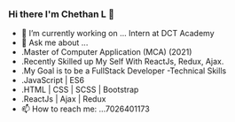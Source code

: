 ### Hi there I'm Chethan L  👋



- 🔭 I’m currently working on ... Intern at DCT Academy
- 💬 Ask me about ...
- .Master of  Computer Application (MCA) (2021)
- .Recently Skilled up My Self With ReactJs, Redux, Ajax.
- .My Goal is to be a FullStack Developer
-Technical Skills
- .JavaScript | ES6
- .HTML | CSS | SCSS | Bootstrap
- .ReactJs | Ajax | Redux
- 📫 How to reach me: ...7026401173 

